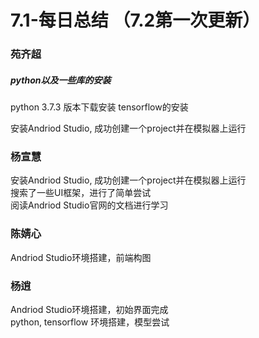 # 7.1-每日总结 （7.2第一次更新）
### 苑齐超
##### python以及一些库的安装
python 3.7.3 版本下载安装 tensorflow的安装

安装Andriod Studio, 成功创建一个project并在模拟器上运行

### 杨宣慧

安装Andriod Studio, 成功创建一个project并在模拟器上运行
<br/>
搜索了一些UI框架，进行了简单尝试
<br/>
阅读Andriod Studio官网的文档进行学习

### 陈婧心

Andriod Studio环境搭建，前端构图

### 杨逍

Andriod Studio环境搭建，初始界面完成
<br/>
python, tensorflow 环境搭建，模型尝试